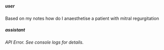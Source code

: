 ##### user
Based on my notes how do I anaesthetise a patient with mitral regurgitation

##### assistant
*API Error. See console logs for details.*
